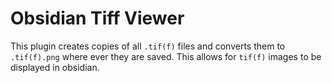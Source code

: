 # Obsidian Tiff Viewer

This plugin creates copies of all `.tif(f)` files and converts them to `.tif(f).png` where ever they are saved. This allows for `tif(f)` images to be displayed in obsidian. 

